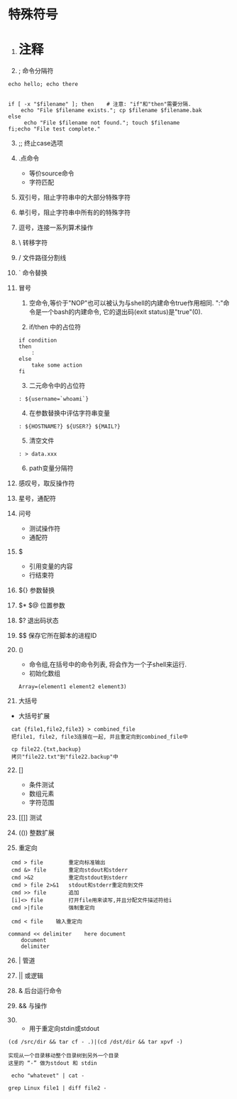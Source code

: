 # 特殊符号

1. # 注释

2. ; 命令分隔符

```
echo hello; echo there


if [ -x "$filename" ]; then    # 注意: "if"和"then"需要分隔.
	echo "File $filename exists."; cp $filename $filename.bak
else
	 echo "File $filename not found."; touch $filename
fi;echo "File test complete."
```

3. ;; 终止case选项

4. .点命令
   - 等价source命令
   - 字符匹配

5. 双引号，阻止字符串中的大部分特殊字符

6. 单引号，阻止字符串中所有的的特殊字符

7. 逗号，连接一系列算术操作

8. \\ 转移字符 

9. / 文件路径分割线

10. ` 命令替换

11. 冒号

    1)  空命令,等价于"NOP"也可以被认为与shell的内建命令true作用相同. ":"命令是一个bash的内建命令, 它的退出码(exit status)是"true"(0).

	2) if/then 中的占位符

	```
	if condition
	then
	    :
	else
        take some action
	fi

	```
    3) 二元命令中的占位符

	```
	: ${username=`whoami`}
	```
    
	4) 在参数替换中评估字符串变量

	```
	: ${HOSTNAME?} ${USER?} ${MAIL?}
	```
    5) 清空文件

	```
	: > data.xxx
	```

	6) path变量分隔符

12. 感叹号，取反操作符

13. 星号，通配符

14. 问号
    - 测试操作符
    - 通配符

15. $ 
    - 引用变量的内容
	- 行结束符

16. ${}  参数替换

17. $* $@ 位置参数

18. $? 退出码状态

19. $$ 保存它所在脚本的进程ID

20. ()
    - 命令组,在括号中的命令列表, 将会作为一个子shell来运行.
    - 初始化数组
	
	```
	Array=(element1 element2 element3)
	```

21. 大括号

   - 大括号扩展
   
   ```
    cat {file1,file2,file3} > combined_file
    把file1, file2, file3连接在一起, 并且重定向到combined_file中
   
    cp file22.{txt,backup}
	拷贝"file22.txt"到"file22.backup"中
   ```

22. \[\] 
    
	- 条件测试
    - 数组元素
	- 字符范围

23. \[\[\]\] 测试

24. (())  整数扩展

25. 重定向

```
 cmd > file        重定向标准输出  
 cmd &> file       重定向stdout和stderr
 cmd >&2           重定向stdout到stderr
 cmd > file 2>&1   stdout和stderr重定向到文件
 cmd >> file       追加
 [i]<> file        打开file用来读写,并且分配文件描述符给i
 cmd >|file        强制重定向

 cmd < file    输入重定向

command << delimiter    here document
    document
	delimiter
```

26. | 管道

27. || 或逻辑

28. & 后台运行命令

29. && 与操作

30. - 用于重定向stdin或stdout

```
(cd /src/dir && tar cf - .)|(cd /dst/dir && tar xpvf -)

实现从一个目录移动整个目录树到另外一个目录
这里的 “-” 做为stdout 和 stdin
```

```
 echo "whatevet" | cat -
```

```
grep Linux file1 | diff file2 -
```


